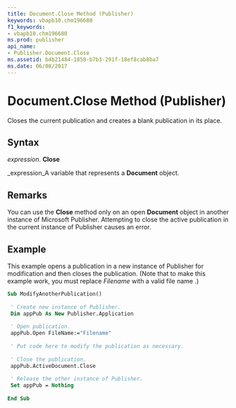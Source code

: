```yaml
---
title: Document.Close Method (Publisher)
keywords: vbapb10.chm196680
f1_keywords:
- vbapb10.chm196680
ms.prod: publisher
api_name:
- Publisher.Document.Close
ms.assetid: b4b21484-1858-b7b3-291f-18ef8cab8ba7
ms.date: 06/08/2017
---
```



# Document.Close Method (Publisher)

Closes the current publication and creates a blank publication in its place.


## Syntax

 _expression_. **Close**

 _expression_A variable that represents a **Document** object.


## Remarks

You can use the **Close** method only on an open **Document** object in another instance of Microsoft Publisher. Attempting to close the active publication in the current instance of Publisher causes an error.


## Example

This example opens a publication in a new instance of Publisher for modification and then closes the publication. (Note that to make this example work, you must replace  _Filename_ with a valid file name .)


```vb
Sub ModifyAnotherPublication() 
 
 ' Create new instance of Publisher. 
 Dim appPub As New Publisher.Application 
 
 ' Open publication. 
 appPub.Open FileName:="Filename" 
 
 ' Put code here to modify the publication as necessary. 
 
 ' Close the publication. 
 appPub.ActiveDocument.Close 
 
 ' Release the other instance of Publisher. 
 Set appPub = Nothing 
 
End Sub
```


